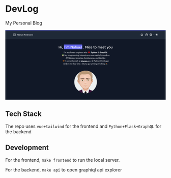 # DevLog
My Personal Blog

![hi](https://github.com/Ambro17/DevLog/blob/main/preview.png)

## Tech Stack
The repo uses `vue+tailwind` for the frontend
and `Python+Flask+GraphQL` for the backend

## Development
For the frontend, `make frontend` to run the local server.

For the backend, `make api` to open graphiql api explorer
